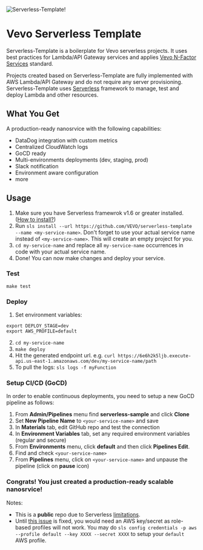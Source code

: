 ![Serverless-Template!](https://s27.postimg.org/xrm3zt36r/sls.png)

# Vevo Serverless Template
Serverless-Template is a boilerplate for Vevo serverless projects. It uses best practices for Lambda/API Gateway services and applies [Vevo N-Factor Services](https://vevowiki.atlassian.net/wiki/pages/viewpage.action?pageId=60784844#suk=ff8080814fa68de5014fb8278a290007) standard.

Projects created based on Serverless-Template are fully implemented with AWS Lambda/API Gateway and do not require any server provisioning. 
Serverless-Template uses [Serverless](http://serverless.com) framework to manage, test and deploy Lambda and other resources.

## What You Get

A production-ready nanosrvice with the following capabilities:
- DataDog integration with custom metrics
- Centralized CloudWatch logs
- GoCD ready
- Multi-environments deployments (dev, staging, prod)
- Slack notification
- Environment aware configuration
- more


## Usage
1. Make sure you have Serverless framewrok v1.6 or greater installed. ([How to install?](https://serverless.com/framework/docs/providers/aws/guide/installation/))
2. Run `sls install --url https://github.com/VEVO/serverless-template --name <my-service-name>`. 
Don't forget to use your actual service name instead of `<my-service-name>`. This will create an empty project for you. 
3. `cd my-service-name` and replace all `my-service-name` occurrences in code with your actual service name.
4. Done! You can now make changes and deploy your service. 

### Test
`make test`

### Deploy

1. Set environment variables:

```
export DEPLOY_STAGE=dev
export AWS_PROFILE=default
```
2. `cd my-service-name`
3. `make deploy`
4. Hit the generated endpoint url. 
e.g. `curl https://6e6h2k5ljb.execute-api.us-east-1.amazonaws.com/dev/my-service-name/path`
5. To pull the logs: `sls logs -f myFunction`

### Setup CI/CD (GoCD)
In order to enable continuous deployments, you need to setup a new GoCD pipeline as follows:
1. From **Admin/Pipelines** menu find **serverless-sample** and click **Clone**
2. Set **New Pipeline Name** to `<your-service-name>` and save
3. In **Materials** tab, edit GitHub repo and test the connection 
4. In **Environment Variables** tab, set any required environment variables (regular and secure)
5. From **Environments** menu, click **default** and then click **Pipelines Edit**.
6. Find and check `<your-service-name>`
7. From **Pipelines** menu, click on `<your-service-name>` and unpause the pipeline (click on **pause** icon)

### Congrats! You just created a production-ready scalable nanosrvice!    
   
   
Notes: 
- This is a **public** repo due to Serverless [limitations](https://github.com/serverless/serverless/issues/3059).
- Until [this issue](https://github.com/serverless/serverless/issues/1787) is fixed, you would need an AWS key/secret as role-based profiles will not work. You may do `sls config credentials -p aws --profile default --key XXXX --secret XXXX` to setup your `default` AWS profile.

    
